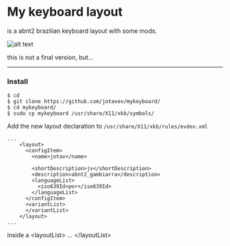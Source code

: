 # My keyboard layout 

is a abnt2 brazilian keyboard layout with some mods.

![alt text](https://github.com/jotavev/gambiarra_keyboard/blob/1164500244b2b2b1e38e5b4e1f4d87dfc0ed388f/mykeyboard.png)

this is not a final version, but...
___
### Install
```
$ cd
$ git clone https://github.com/jotavev/mykeyboard/
$ cd mykeyboard/
$ sudo cp mykeyboard /usr/share/X11/xkb/symbols/
```
Add the new layout declaration to ```/usr/share/X11/xkb/rules/evdev.xml```
```
...
    <layout>
      <configItem>
        <name>jotav</name>

        <shortDescription>jv</shortDescription>
        <description>abnt2_gambiarra</description>
        <languageList>
          <iso639Id>por</iso639Id>
        </languageList>
      </configItem>
      <variantList>
      </variantList>
    </layout>
...

```
inside a &lt;layoutList&gt; ... &lt;/layoutList&gt;
